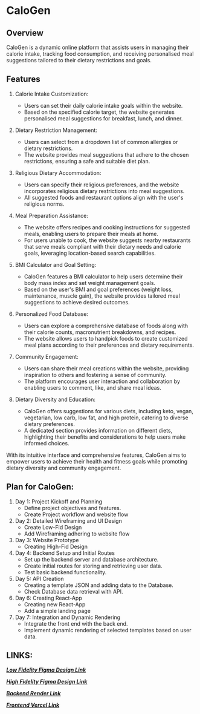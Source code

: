 # CaloGen

## Overview

CaloGen is a dynamic online platform that assists users in managing their calorie intake, tracking food consumption, and receiving personalised meal suggestions tailored to their dietary restrictions and goals.

## Features

1. Calorie Intake Customization:

   - Users can set their daily calorie intake goals within the website.
   - Based on the specified calorie target, the website generates personalised meal suggestions for breakfast, lunch, and dinner.

2. Dietary Restriction Management:

   - Users can select from a dropdown list of common allergies or dietary restrictions.
   - The website provides meal suggestions that adhere to the chosen restrictions, ensuring a safe and suitable diet plan.

3. Religious Dietary Accommodation:

   - Users can specify their religious preferences, and the website incorporates religious dietary restrictions into meal suggestions.
   - All suggested foods and restaurant options align with the user's religious norms.

4. Meal Preparation Assistance:

   - The website offers recipes and cooking instructions for suggested meals, enabling users to prepare their meals at home.
   - For users unable to cook, the website suggests nearby restaurants that serve meals compliant with their dietary needs and calorie goals, leveraging location-based search capabilities.

5. BMI Calculator and Goal Setting:

   - CaloGen features a BMI calculator to help users determine their body mass index and set weight management goals.
   - Based on the user's BMI and goal preferences (weight loss, maintenance, muscle gain), the website provides tailored meal suggestions to achieve desired outcomes.

6. Personalized Food Database:

   - Users can explore a comprehensive database of foods along with their calorie counts, macronutrient breakdowns, and recipes.
   - The website allows users to handpick foods to create customized meal plans according to their preferences and dietary requirements.

7. Community Engagement:

   - Users can share their meal creations within the website, providing inspiration to others and fostering a sense of community.
   - The platform encourages user interaction and collaboration by enabling users to comment, like, and share meal ideas.

8. Dietary Diversity and Education:
   - CaloGen offers suggestions for various diets, including keto, vegan, vegetarian, low carb, low fat, and high protein, catering to diverse dietary preferences.
   - A dedicated section provides information on different diets, highlighting their benefits and considerations to help users make informed choices.

With its intuitive interface and comprehensive features, CaloGen aims to empower users to achieve their health and fitness goals while promoting dietary diversity and community engagement.

## Plan for CaloGen:

1. Day 1: Project Kickoff and Planning
   - Define project objectives and features.
   - Create Project workflow and website flow
2. Day 2: Detailed Wireframing and UI Design
   - Create Low-Fid Design
   - Add Wireframing adhering to website flow
3. Day 3: Website Prototype
   - Creating High-Fid Design
4. Day 4: Backend Setup and Initial Routes
   - Set up the backend server and database architecture.
   - Create initial routes for storing and retrieving user data.
   - Test basic backend functionality.
5. Day 5: API Creation
   - Creating a template JSON and adding data to the Database.
   - Check Database data retrieval with API.
6. Day 6: Creating React-App
   - Creating new React-App
   - Add a simple landing page
7. Day 7: Integration and Dynamic Rendering
   - Integrate the front end with the back end.
   - Implement dynamic rendering of selected templates based on user data.

## LINKS:

***[Low Fidelity Figma Design Link](https://www.figma.com/file/Nuq9RnPy1Q6oMRDqOjcAmS/NutriHUB-low-fid?type=design&node-id=0%3A1&mode=design&t=01XfBXWE7nAnfmq7-1)***

***[High Fidelity Figma Design Link]()***

***[Backend Render Link](https://s53-mohamedfazil-capstone-calogen.onrender.com)***

***[Frontend Vercel Link](https://calogen-capstone.vercel.app/)***
